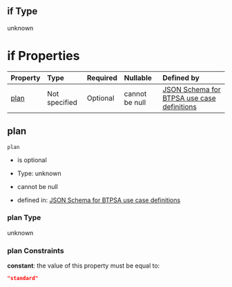 ## if Type

unknown

# if Properties

| Property      | Type          | Required | Nullable       | Defined by                                                                                                                                                                                                                                |
| :------------ | :------------ | :------- | :------------- | :---------------------------------------------------------------------------------------------------------------------------------------------------------------------------------------------------------------------------------------- |
| [plan](#plan) | Not specified | Optional | cannot be null | [JSON Schema for BTPSA use case definitions](btpsa-usecase-properties-services-items-allof-2-then-allof-3-then-allof-1-if-properties-plan.md "undefined#/properties/services/items/allOf/2/then/allOf/3/then/allOf/1/if/properties/plan") |

## plan



`plan`

*   is optional

*   Type: unknown

*   cannot be null

*   defined in: [JSON Schema for BTPSA use case definitions](btpsa-usecase-properties-services-items-allof-2-then-allof-3-then-allof-1-if-properties-plan.md "undefined#/properties/services/items/allOf/2/then/allOf/3/then/allOf/1/if/properties/plan")

### plan Type

unknown

### plan Constraints

**constant**: the value of this property must be equal to:

```json
"standard"
```
